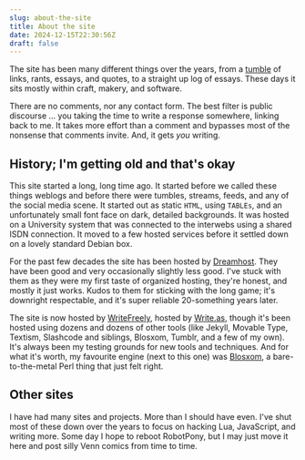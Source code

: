 ```yaml
---
slug: about-the-site
title: About the site
date: 2024-12-15T22:30:56Z
draft: false
---
```


The site has been many different things over the years, from a [tumble](http://en.wikipedia.org/wiki/Tumblelog) of links, rants, essays, and quotes, to a straight up log of essays. These days it sits mostly within craft, makery, and software.

There are no comments, nor any contact form. The best filter is public discourse … you taking the time to write a response somewhere, linking back to me. It takes more effort than a comment and bypasses most of the nonsense that comments invite. And, it gets *you* writing.

## History; I'm getting old and that's okay

This site started a long, long time ago. It started before we called these things weblogs and before there were tumbles, streams, feeds, and any of the social media scene. It started out as static `HTML`, using `TABLEs`, and an unfortunately small font face on dark, detailed backgrounds. It was hosted on a University system that was connected to the interwebs using a shared ISDN connection. It moved to a few hosted services before it settled down on a lovely standard Debian box.

For the past few decades the site has been hosted by [Dreamhost](http://dreamhost.com/r.cgi?madmaxx/shared/comparison.html). They have been good and very occasionally slightly less good. I've stuck with them as they were my first taste of organized hosting, they're honest, and mostly it just works. Kudos to them for sticking with the long game; it's downright respectable, and it's super reliable 20-something years later.

The site is now hosted by [WriteFreely](https://github.com/writefreely/writefreely),  hosted by [Write.as](https://write.as), though it's been hosted using dozens and dozens of other tools (like Jekyll, Movable Type, Textism, Slashcode and siblings, Blosxom, Tumblr, and a few of my own). It's always been my testing grounds for new tools and techniques. And for what it's worth, my favourite engine (next to this one) was [Blosxom](http://www.blosxom.com/), a bare-to-the-metal Perl thing that just felt right.

## Other sites

I have had many sites and projects. More than I should have even. I've shut most of these down over the years to focus on hacking Lua, JavaScript, and writing more. Some day I hope to reboot RobotPony, but I may just move it here and post silly Venn comics from time to time.
